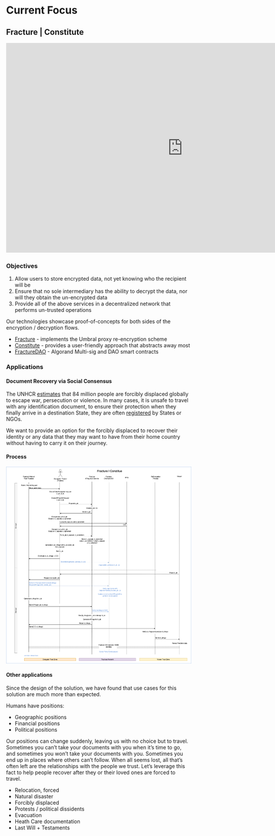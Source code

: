 # Current Focus

## Fracture | Constitute

<iframe src="https://docs.google.com/presentation/d/e/2PACX-1vQw5aVV5t4e0ZYh48j4rQ_7jjAZkK0nbUcJVayDMSgBdpLPltQlm7He0uB9pfxxj9iTdoxiFEaOYxO6/embed?start=false&loop=true&delayms=3000" frameborder="0" width="960" height="569" allowfullscreen="true" mozallowfullscreen="true" webkitallowfullscreen="true"></iframe>

### Objectives

1. Allow users to store encrypted data, not yet knowing who the recipient will be
2. Ensure that no sole intermediary has the ability to decrypt the data, nor will they obtain the un-encrypted data
3. Provide all of the above services in a decentralized network that performs un-trusted operations

Our technologies showcase proof-of-concepts for both sides of the
encryption / decryption flows.

- [Fracture] - implements the Umbral proxy re-encryption scheme
- [Constitute] - provides a user-friendly approach that abstracts away most
- [FractureDAO] - Algorand Multi-sig and DAO smart contracts

[fracture]: https://github.com/fracture-labs/fracture
[constitute]: https://github.com/fracture-labs/constitute
[fracturedao]: https://github.com/fracture-labs/fracturedao

### Applications

#### Document Recovery via Social Consensus

The UNHCR [estimates] that 84 million people are forcibly displaced globally to escape war,
persecution or violence. In many cases, it is unsafe to travel with any identification document,
to ensure their protection when they finally arrive in a destination State, they are often
[registered] by States or NGOs.

We want to provide an option for the forcibly displaced to recover their identity or any data
that they may want to have from their home country without having to carry it on their journey.

#### Process

![Diagram](./fracture.png)

#### Other applications

Since the design of the solution, we have found that use cases for this solution are much more
than expected.

Humans have positions:

- Geographic positions
- Financial positions
- Political positions

Our positions can change suddenly, leaving us with no choice but to travel. Sometimes you can’t
take your documents with you when it’s time to go, and sometimes you won’t take your documents
with you. Sometimes you end up in places where others can’t follow. When all seems lost, all
that’s often left are the relationships with the people we trust. Let’s leverage this fact to
help people recover after they or their loved ones are forced to travel.

- Relocation, forced
- Natural disaster
- Forcibly displaced
- Protests / political dissidents
- Evacuation
- Heath Care documentation
- Last Will + Testaments

[registered]: https://www.unhcr.org/registration.html
[estimates]: https://www.unhcr.org/refugee-statistics/
